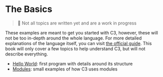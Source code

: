 # The Basics

> 🚧 Not all topics are written yet and are a work in progress

These examples are meant to get you started with C3, however, these will not be too in-depth around the whole language. For more detailed explanations of the language itself, you can visit [the official guide](https://c3-lang.org/guide/). This book will only cover a few topics to help understand C3, but will not describe everything.

- [Hello World](hello_world.md): first program with details around its structure
- [Modules](modules.md): small examples of how C3 uses modules